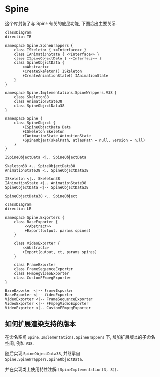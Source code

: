 ﻿# Spine

这个库封装了与 Spine 有关的底层功能, 下图给出主要关系.

```mermaid
classDiagram
direction TB

namespace Spine.SpineWrappers {
    class ISkeleton { <<Interface>> }
    class IAnimationState { <<Interface>> }
    class ISpineObjectData { <<Interface>> }
    class SpineObjectData { 
        <<Abstract>> 
        +CreateSkeleton() ISkeleton
        +CreateAnimationState() IAnimationState
    }
}

namespace Spine.Implementations.SpineWrappers.V38 {
    class Skeleton38
    class AnimationState38
    class SpineObjectData38
}

namespace Spine {
    class SpineObject {
        +ISpineObjectData Data
        +ISkeleton Skeleton
        +IAnimationState AnimationState
        +SpineObject(skelPath, atlasPath = null, version = null)
    }
}

ISpineObjectData <|.. SpineObjectData

Skeleton38 <.. SpineObjectData38
AnimationState38 <.. SpineObjectData38

ISkeleton <|.. Skeleton38
IAnimationState <|.. AnimationState38
SpineObjectData <|-- SpineObjectData38

SpineObjectData38 <.. SpineObject

```

```mermaid
classDiagram
direction LR

namespace Spine.Exporters {
    class BaseExporter {
         <<Abstract>>
         +Export(output, params spines)
    }

    class VideoExporter {
        <<Abstract>>
        +Export(output, ct, params spines)
    }

    class FrameExporter
    class FrameSequenceExporter
    class FFmpegVideoExporter
    class CustomFFmpegExporter
}

BaseExporter <|-- FrameExporter
BaseExporter <|-- VideoExporter
VideoExporter <|-- FrameSequenceExporter
VideoExporter <|-- FFmpegVideoExporter
VideoExporter <|-- CustomFFmpegExporter

```

## 如何扩展渲染支持的版本

在命名空间 `Spine.Implementations.SpineWrappers` 下, 增加扩展版本的子命名空间, 例如 `V38`.

随后实现 `SpineObjectData38`, 并继承自 `Spine.SpineWrappers.SpineObjectData`.

并在实现类上使用特性注解 `[SpineImplementation(3, 8)]`.
